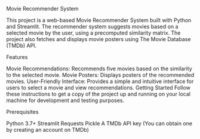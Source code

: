 Movie Recommender System

This project is a web-based Movie Recommender System built with Python and Streamlit. The recommender system suggests movies based on a selected movie by the user, using a precomputed similarity matrix. The project also fetches and displays movie posters using The Movie Database (TMDb) API.

Features

Movie Recommendations: Recommends five movies based on the similarity to the selected movie.
Movie Posters: Displays posters of the recommended movies.
User-Friendly Interface: Provides a simple and intuitive interface for users to select a movie and view recommendations.
Getting Started
Follow these instructions to get a copy of the project up and running on your local machine for development and testing purposes.

Prerequisites

Python 3.7+
Streamlit
Requests
Pickle
A TMDb API key (You can obtain one by creating an account on TMDb)

